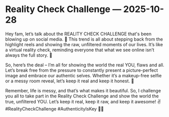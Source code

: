 # Reality Check Challenge — 2025-10-28

Hey fam, let’s talk about the REALITY CHECK CHALLENGE that's been blowing up on social media. 🌟 This trend is all about stepping back from the highlight reels and showing the raw, unfiltered moments of our lives. It’s like a virtual reality check, reminding everyone that what we see online isn’t always the full story. 💭

So, here’s the deal – I’m all for showing the world the real YOU, flaws and all. Let’s break free from the pressure to constantly present a picture-perfect image and embrace our authentic selves. Whether it’s a makeup-free selfie or a messy room reveal, let’s keep it real and keep it honest. 🌈

Remember, life is messy, and that’s what makes it beautiful. So, I challenge you all to take part in the Reality Check Challenge and show the world the true, unfiltered YOU. Let’s keep it real, keep it raw, and keep it awesome! ✌️ #RealityCheckChallenge #AuthenticityIsKey 🌺🔥